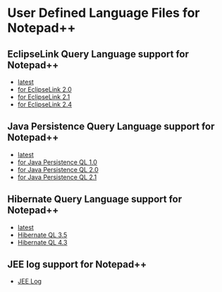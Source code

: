# User Defined Language Files for Notepad++

EclipseLink Query Language support for Notepad++
---
* [latest](npp.eclipselink.xml)
* [for EclipseLink 2.0](npp.EQL2_0.xml)
* [for EclipseLink 2.1](npp.EQL2_1.xml)
* [for EclipseLink 2.4](npp.EQL2_4.xml)

Java Persistence Query Language support for Notepad++
---
* [latest](npp.JPQL.xml)
* [for Java Persistence QL 1.0](npp.JPQL1_0.xml)
* [for Java Persistence QL 2.0](npp.JPQL2_0.xml)
* [for Java Persistence QL 2.1](npp.JPQL2_1.xml)

Hibernate Query Language support for Notepad++
---
* [latest](npp.hibernate.xml)
* [Hibernate QL 3.5](npp.HQL3_5.xml)
* [Hibernate QL 4.3](npp.HQL4_3.xml)

JEE log support for Notepad++
---
* [JEE Log](npp.jeelog.xml)
